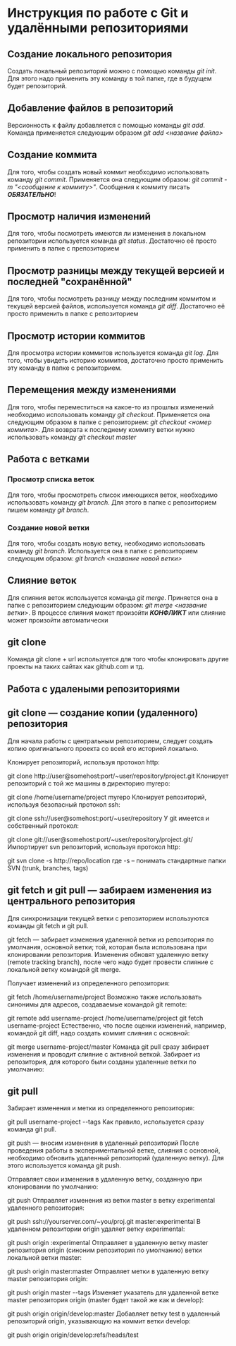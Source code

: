 # Инструкция по работе с Git и удалёнными репозиториями


## Создание локального репозитория
Создать локальный репозиторий можно с помощью команды *git init*. Для этого надо применить эту команду в той папке, где в будущем будет репозиторий.

## Добавление файлов в репозиторий
Версионность к файлу добавляется с помощью команды *git add*. Команда применяется следующим образом *git add <название файла>*

## Создание коммита
Для того, чтобы создать новый коммит необходимо использовать команду *git commit*. Применяется она следующим образом: *git commit -m "<сообщение к коммиту>"*. Сообщения к коммиту писать ***ОБЯЗАТЕЛЬНО***!

## Просмотр наличия изменений
Для того, чтобы посмотреть имеются ли изменения в локальном репозитории используется команда *git status*. Достаточно её просто применить в папке с препозиторием

## Просмотр разницы между текущей версией и последней "сохранённой"

Для того, чтобы посмотреть разницу между последним коммитом и текущей версией файлов, используется команда *git diff*. Достаточно её просто применить в папке с репозиторием

## Просмотр истории коммитов

Для просмотра истории коммитов используется команда *git log*. Для того, чтобы увидеть историю коммитов, достаточно просто применить эту команду в папке с репозиторием.

## Перемещения между изменениями

Для того, чтобы переместиться на какое-то из прошлых изменений необходимо использовать команду *git checkout*. Применяется она следующим образом в папке с репозиторием: *git checkout <номер коммита>*. Для возврата к последнему коммиту ветки нужно использовать команду *git checkout master*

## Работа с ветками


### Просмотр списка веток

Для того, чтобы просмотреть список имеющихся веток, необходимо использовать команду *git branch*. Для этого в папке с репозиторием пишем команду *git branch*.

### Создание новой ветки

Для того, чтобы создать новую ветку, необходимо использовать команду *git branch*. Используется она в папке с репозиторием следующим образом: *git branch <название новой ветки>* 

## Слияние веток

Для слияния веток используется команда *git merge*. Приняется она в папке с репозиторием следующим образом: *git merge <название ветки>*. В процессе слияния может произойти ***КОНФЛИКТ*** или слияние может произойти автоматически

## git clone
Команда git clone + url используется для того чтобы клонировать другие проекты на таких сайтах как github.com и тд.

## Работа с удалеными репозиториями 

## git clone — создание копии (удаленного) репозитория
Для начала работы с центральным репозиторием, следует создать копию оригинального проекта со всей его историей локально.

Клонирует репозиторий, используя протокол http:

git clone http://user@somehost:port/~user/repository/project.git
Клонирует репозиторий с той же машины в директорию myrepo:

git clone /home/username/project myrepo
Клонирует репозиторий, используя безопасный протокол ssh:

git clone ssh://user@somehost:port/~user/repository
У git имеется и собственный протокол:

git clone git://user@somehost:port/~user/repository/project.git/
Импортирует svn репозиторий, используя протокол http:

git svn clone -s http://repo/location
где -s – понимать стандартные папки SVN (trunk, branches, tags)

## git fetch и git pull — забираем изменения из центрального репозитория
Для синхронизации текущей ветки с репозиторием используются команды git fetch и git pull.

git fetch — забирает изменения удаленной ветки из репозитория по умолчания, основной ветки; той, которая была использована при клонировании репозитория. Изменения обновят удаленную ветку (remote tracking branch), после чего надо будет провести слияние с локальной ветку командой git merge.

Получает изменений из определенного репозитория:

git fetch /home/username/project
Возможно также использовать синонимы для адресов, создаваемые командой git remote:

git remote add username-project /home/username/project
git fetch username-project
Естественно, что после оценки изменений, например, командой git diff, надо создать коммит слияния с основной:

git merge username-project/master
Команда git pull сразу забирает изменения и проводит слияние с активной веткой. Забирает из репозитория, для которого были созданы удаленные ветки по умолчанию:

## git pull
Забирает изменения и метки из определенного репозитория:

git pull username-project --tags
Как правило, используется сразу команда git pull.

git push — вносим изменения в удаленный репозиторий
После проведения работы в экспериментальной ветке, слияния с основной, необходимо обновить удаленный репозиторий (удаленную ветку). Для этого используется команда git push.

Отправляет свои изменения в удаленную ветку, созданную при клонировании по умолчанию:

git push
Отправляет изменения из ветки master в ветку experimental удаленного репозитория:

git push ssh://yourserver.com/~you/proj.git master:experimental
В удаленном репозитории origin удаляет ветку experimental:

git push origin :experimental
Отправляет в удаленную ветку master репозитория origin (синоним репозитория по умолчанию) ветки локальной ветки master:

git push origin master:master
Отправляет метки в удаленную ветку master репозитория origin:

git push origin master --tags
Изменяет указатель для удаленной ветке master репозитория origin (master будет такой же как и develop):

git push origin origin/develop:master
Добавляет ветку test в удаленный репозиторий origin, указывающую на коммит ветки develop:

git push origin origin/develop:refs/heads/test